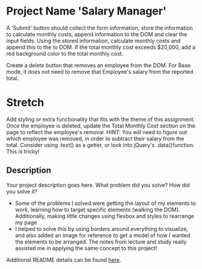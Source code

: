 # Project Name 'Salary Manager'

A 'Submit' button should collect the form information, store the information to calculate monthly costs, append information to the DOM and clear the input fields. Using the stored information, calculate monthly costs and append this to the to DOM. If the total monthly cost exceeds $20,000, add a red background color to the total monthly cost.

Create a delete button that removes an employee from the DOM. For Base mode, it does not need to remove that Employee's salary from the reported total.

# Stretch

Add styling or extra functionality that fits with the theme of this assignment.
Once the employee is deleted, update the Total Monthly Cost section on the page to reflect the employee's removal. HINT: You will need to figure out which employee was removed, in order to subtract their salary from the total. Consider using .text() as a getter, or look into jQuery's .data()function. This is tricky!

## Description

Your project description goes here. What problem did you solve? How did you solve it?

- Some of the problems I solved were getting the layout of my elements to work, learning how to target specific elements (walking the DOM). Additionally, making little changes using flexbox and styles to rearrange my page
- I helped to solve this by using borders around everything to visualize, and also added an image for reference to get a model of how I wanted the elements to be arranged. The notes from lecture and study really assisted me in applying the same concept to this project!



Additional README details can be found [here](https://github.com/PrimeAcademy/readme-template/blob/master/README.md).
